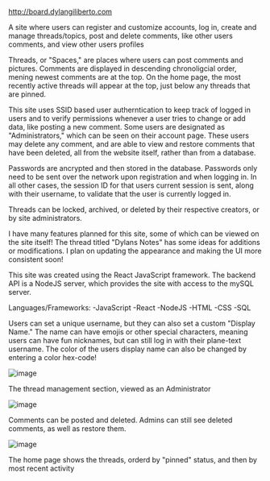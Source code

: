 http://board.dylangiliberto.com

A site where users can register and customize accounts, log in, create and manage threads/topics, post and delete comments, like other users comments, and view other users profiles

Threads, or "Spaces," are places where users can post comments and pictures. Comments are displayed in descending chronoligcial order, mening newest comments are at the top. On the home page, the most recently active threads will appear at the top, just below any threads that are pinned.

This site uses SSID based user autherntication to keep track of logged in users and to verify permissions whenever a user tries to change or add data, like posting a new comment. Some users are designated as "Administrators," which can be seen on their account page. These users may delete any comment, and are able to view and restore comments that have been deleted, all from the website itself, rather than from a database.

Passwords are ancrypted and then stored in the database. Passwords only need to be sent over the network upon registration and when logging in. In all other cases, the session ID for that users current session is sent, along with their username, to validate that the user is currently logged in.

Threads can be locked, archived, or deleted by their respective creators, or by site administrators.

I have many features planned for this site, some of which can be viewed on the site itself! The thread titled "Dylans Notes" has some ideas for additions or modifications. I plan on updating the appearance and making the UI more consistent soon!

This site was created using the React JavaScript framework. The backend API is a NodeJS server, which provides the site with access to the mySQL server.

Languages/Frameworks:
-JavaScript
 -React
 -NodeJS
-HTML
-CSS
-SQL

Users can set a unique username, but they can also set a custom "Display Name." The name can have emojis or other special characters, meaning users can have fun nicknames, but can still log in with their plane-text username. The color of the users display name can also be changed by entering a color hex-code!

 ![image](https://user-images.githubusercontent.com/98580719/222946444-e10f4513-e8bf-4541-8be1-63e86446b57d.png)

The thread management section, viewed as an Administrator

 ![image](https://user-images.githubusercontent.com/98580719/222946447-fcead859-50eb-491b-9c6e-6c76a0cb3323.png)

Comments can be posted and deleted. Admins can still see deleted comments, as well as restore them.

 ![image](https://user-images.githubusercontent.com/98580719/222946471-69c9ac9d-9c24-47ad-b2db-5d6b3aa51f74.png)

The home page shows the threads, orderd by "pinned" status, and then by most recent activity
 

